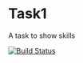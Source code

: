 # Task1
A task to show skills

[![Build Status](https://travis-ci.org/128500/Task1.svg?branch=master)](https://travis-ci.org/128500/Task1)
